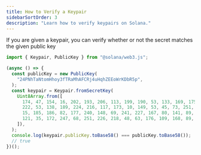 ```yaml
---
title: How to Verify a Keypair
sidebarSortOrder: 3
description: "Learn how to verify keypairs on Solana."
---
```


If you are given a keypair, you can verify whether or not the secret matches the
given public key

```typescript filename="verify-keypair.ts"
import { Keypair, PublicKey } from "@solana/web3.js";

(async () => {
  const publicKey = new PublicKey(
    "24PNhTaNtomHhoy3fTRaMhAFCRj4uHqhZEEoWrKDbR5p",
  );
  const keypair = Keypair.fromSecretKey(
    Uint8Array.from([
      174, 47, 154, 16, 202, 193, 206, 113, 199, 190, 53, 133, 169, 175, 31, 56,
      222, 53, 138, 189, 224, 216, 117, 173, 10, 149, 53, 45, 73, 251, 237, 246,
      15, 185, 186, 82, 177, 240, 148, 69, 241, 227, 167, 80, 141, 89, 240, 121,
      121, 35, 172, 247, 68, 251, 226, 218, 48, 63, 176, 109, 168, 89, 238, 135,
    ]),
  );
  console.log(keypair.publicKey.toBase58() === publicKey.toBase58());
  // true
})();
```
